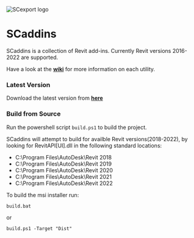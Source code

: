 ![SCexport logo](https://bitbucket.org/anicholas/scaddins/raw/master/share/icons/scaddins-wix.png)

# SCaddins #

SCaddins is a collection of Revit add-ins. Currently Revit versions 2016-2022 are supported.  

Have a look at the [**wiki**](https://github.com/acnicholas/scaddins/wiki/Home) for more information on each utility.

### Latest Version ###

Download the latest version from [**here**](https://github.com/acnicholas/scaddins/releases/latest)

### Build from Source ###

Run the powershell script `build.ps1` to build the project.

SCaddins will attempt to build for availble Revit versions(2018-2022), by looking for RevitAPI[UI].dll in the following standard locations:

 - C:\Program Files\AutoDesk\Revit 2018
 - C:\Program Files\AutoDesk\Revit 2019
 - C:\Program Files\AutoDesk\Revit 2020
 - C:\Program Files\AutoDesk\Revit 2021
 - C:\Program Files\AutoDesk\Revit 2022

 
To build the msi installer run:

`build.bat`

or

`build.ps1 -Target "Dist"`
